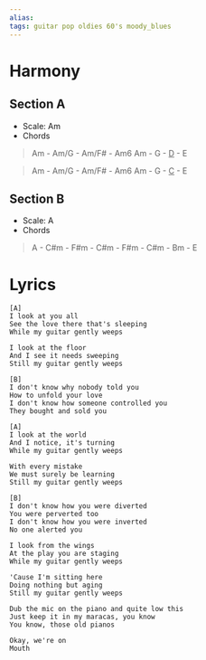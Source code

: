 ```yaml
---
alias: 
tags: guitar pop oldies 60's moody_blues
---
```


# Harmony
## Section A
- Scale: Am
- Chords
> Am - Am/G - Am/F# - Am6
> Am - G - <u>D</u> - E

> Am - Am/G - Am/F# - Am6
> Am - G - <u>C</u> - E

## Section B
- Scale: A
- Chords
> A - C#m - F#m - C#m - F#m - C#m - Bm - E

# Lyrics
```
[A]
I look at you all  
See the love there that's sleeping  
While my guitar gently weeps

I look at the floor  
And I see it needs sweeping  
Still my guitar gently weeps

[B]
I don't know why nobody told you  
How to unfold your love  
I don't know how someone controlled you  
They bought and sold you

[A]
I look at the world  
And I notice, it's turning  
While my guitar gently weeps

With every mistake  
We must surely be learning  
Still my guitar gently weeps

[B]
I don't know how you were diverted  
You were perverted too  
I don't know how you were inverted  
No one alerted you

I look from the wings  
At the play you are staging  
While my guitar gently weeps

'Cause I'm sitting here  
Doing nothing but aging  
Still my guitar gently weeps

Dub the mic on the piano and quite low this  
Just keep it in my maracas, you know  
You know, those old pianos

Okay, we're on  
Mouth
```